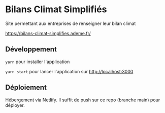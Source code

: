 # Bilans Climat Simplifiés

Site permettant aux entreprises de renseigner leur bilan climat

https://bilans-climat-simplifies.ademe.fr/

## Développement

`yarn` pour installer l'application

`yarn start` pour lancer l'application sur [http://localhost:3000](http://localhost:3000)

## Déploiement

Hébergement via Netlify. Il suffit de push sur ce repo (branche main) pour déployer.
